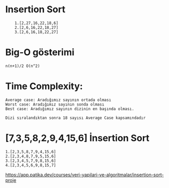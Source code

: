 # Insertion Sort

```[22,27,16,2,18,6] 
    1.[2,27,16,22,18,6]
    2.[2,6,16,22,18,27]
    3.[2,6,16,18,22,27] 
```
# Big-O gösterimi
``` n(n+1)/2 O(n^2) ```

# Time Complexity: 
```
Average case: Aradığımız sayının ortada olması
Worst case: Aradığımız sayının sonda olması
Best case: Aradığımız sayının dizinin en başında olması. 

````
```
Dizi sıralandıktan sonra 18 sayısı Average Case kapsamındadır
```

# [7,3,5,8,2,9,4,15,6] İnsertion Sort
```
1.[2,3,5,8,7,9,4,15,6]
2.[2,3,4,8,7,9,5,15,6]
3.[2,3,4,5,7,9,8,15,6]
4.[2,3,4,5,6,9,8,15,7]
```
https://app.patika.dev/courses/veri-yapilari-ve-algoritmalar/insertion-sort-proje
